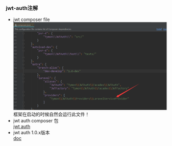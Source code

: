 ### jwt-auth注解  
- jwt composer file  
![jwt composer.json](images/jwt/composer.json.png)  
框架在启动的时候自然会运行此文件！
- jwt auth composer 包  
[jwt auth](https://packagist.org/packages/tymon/jwt-auth)  
- jwt auth 1.0.x版本  
[doc](https://jwt-auth.readthedocs.io/en/develop/)